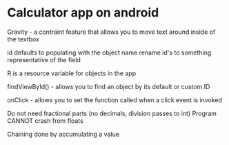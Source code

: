 # Calculator app on android

Gravity - a contraint feature that allows you to move text around inside of the textbox

id defaults to populating with the object name
rename id's to something representative of the field

R is a resource variable for objects in the app

findViewById() - allows you to find an object by its default or custom ID

onClick - allows you to set the function called when a click event is invoked


Do not need fractional parts (no decimals, division passes to int)
Program CANNOT crash from floats

Chaining done by accumulating a value